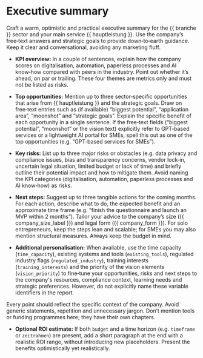 # Executive summary

Craft a warm, optimistic and practical executive summary for the {{ branche }} sector and your main service {{ hauptleistung }}. Use the company’s free‑text answers and strategic goals to provide down‑to‑earth guidance. Keep it clear and conversational, avoiding any marketing fluff.

* **KPI overview:** In a couple of sentences, explain how the company scores on digitalisation, automation, paperless processes and AI know‑how compared with peers in the industry. Point out whether it’s ahead, on par or trailing. These four themes are metrics only and must not be listed as risks.
* **Top opportunities:** Mention up to three sector‑specific opportunities that arise from {{ hauptleistung }} and the strategic goals. Draw on free‑text entries such as (if available) “biggest potential”, “application area”, “moonshot” and “strategic goals”. Explain the specific benefit of each opportunity in a single sentence.
  If the free‑text fields (“biggest potential”, “moonshot” or the vision text) explicitly refer to GPT‑based services or a lightweight AI portal for SMEs, spell this out as one of the top opportunities (e.g. “GPT‑based services for SMEs”).
* **Key risks:** List up to three major risks or obstacles (e.g. data privacy and compliance issues, bias and transparency concerns, vendor lock‑in, uncertain legal situation, limited budget or lack of time) and briefly outline their potential impact and how to mitigate them. Avoid naming the KPI categories (digitalisation, automation, paperless processes and AI know‑how) as risks.
* **Next steps:** Suggest up to three tangible actions for the coming months. For each action, describe what to do, the expected benefit and an approximate time frame (e.g. “finish the questionnaire and launch an MVP within 2 months”). Tailor your advice to the company’s size ({{ company_size_label }}) and legal form ({{ company_form }}). For solo entrepreneurs, keep the steps lean and scalable; for SMEs you may also mention structural measures. Always keep the budget in mind.

* **Additional personalisation:** When available, use the time capacity (`time_capacity`), existing systems and tools (`existing_tools`), regulated industry flags (`regulated_industry`), training interests (`training_interests`) and the priority of the vision elements (`vision_priority`) to fine‑tune your opportunities, risks and next steps to the company's resources, compliance context, learning needs and strategic preferences. However, do not explicitly name these variable identifiers in the report.

Every point should reflect the specific context of the company. Avoid generic statements, repetition and unnecessary jargon. Don’t mention tools or funding programmes here; they have their own chapters.

* **Optional ROI estimate:** If both `budget` and a time horizon (e.g. `timeframe` or `zeitrahmen`) are present, add a short paragraph at the end with a realistic ROI range, without introducing new placeholders. Present the benefits optimistically yet realistically.
